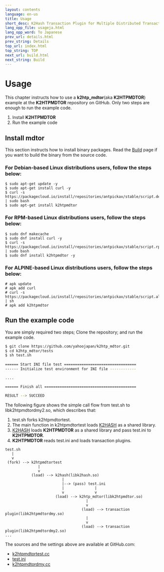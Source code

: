 ```yaml
---
layout: contents
language: en-us
title: Usage
short_desc: K2Hash Transaction Plugin for Multiple Distributed Transaction Of Repeater
lang_opp_file: usageja.html
lang_opp_word: To Japanese
prev_url: details.html
prev_string: Details
top_url: index.html
top_string: TOP
next_url: build.html
next_string: Build
---
```


# Usage

This chapter instructs how to use a **k2htp_mdtor**(aka **K2HTPMDTOR**) example at the **K2HTPMDTOR** repository on GitHub. Only two steps are enough to run the example code.

1. Install **K2HTPMDTOR**
2. Run the example code

## Install mdtor

This section instructs how to install binary packages. Read the [Build](https://k2htpmdtor.antpick.ax/build.html) page if you want to build the binary from the source code.

### For Debian-based Linux distributions users, follow the steps below:
```
$ sudo apt-get update -y
$ sudo apt-get install curl -y
$ curl -s https://packagecloud.io/install/repositories/antpickax/stable/script.deb.sh | sudo bash
$ sudo apt-get install k2htpmdtor
```

### For RPM-based Linux distributions users, follow the steps below:
```
$ sudo dnf makecache
$ sudo dnf install curl -y
$ curl -s https://packagecloud.io/install/repositories/antpickax/stable/script.rpm.sh | sudo bash
$ sudo dnf install k2htpmdtor -y
```

### For ALPINE-based Linux distributions users, follow the steps below:
```
# apk update
# apk add curl
# curl -s https://packagecloud.io/install/repositories/antpickax/stable/script.alpine.sh | sh
# apk add k2htpmdtor
```

## Run the example code

You are simply required two steps; Clone the repository; and run the example code.

```bash
$ git clone https://github.com/yahoojapan/k2htp_mdtor.git
$ cd k2htp_mdtor/tests
$ sh test.sh
                                                                                                                                          
====== Start INI file test =================================                                                                              
------ Initialize test environment for INI file ------------   

....

====== Finish all ==========================================

RESULT --> SUCCEED
```

The following figure shows the simple call flow from test.sh to libk2htpmdtordmy2.so, which describes that:

1. test.sh forks k2htpmdtortest.
2. The main function in k2htpmdtortest loads [K2HASH](https://k2hash.antpick.ax) as a shared library.
3. [K2HASH](https://k2hash.antpick.ax) loads **K2HTPMDTOR** as a shared library and pass test.ini to **K2HTPMDTOR**.
4. **K2HTPMDTOR** reads test.ini and loads transaction plugins.

```
test.sh
   |
   v
 (fork) --> k2htpmdtortest
               |
               v
            (load) --> k2hash(libk2hash.so)  
                          |
                          |--> (pass) test.ini
                          |              |
                          v              v
                       (load) --> k2htp_mdtor(libk2htpmdtor.so)
                                     |
                                     v
                                   (load) --> transaction plugin(libk2htpmdtordmy.so)
                                     |
                                     v
                                   (load) --> transaction plugin(libk2htpmdtordmy2.so)
...
```

The sources and the settings above are available at GitHub.com:
* [k2htpmdtortest.cc](https://github.com/yahoojapan/k2htp_mdtor/blob/master/tests/k2htpmdtortest.cc)
* [test.ini](https://github.com/yahoojapan/k2htp_mdtor/blob/master/tests/test.ini)
* [k2htpmdtordmy.cc](https://github.com/yahoojapan/k2htp_mdtor/blob/master/tests/k2htpmdtordmy.cc)
